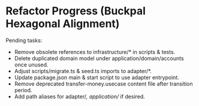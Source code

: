 # Refactor Progress (Buckpal Hexagonal Alignment)

Pending tasks:
- Remove obsolete references to infrastructure/* in scripts & tests.
- Delete duplicated domain model under application/domain/accounts once unused.
- Adjust scripts/migrate.ts & seed.ts imports to adapter/*.
- Update package.json main & start script to use adapter entrypoint.
- Remove deprecated transfer-money.usecase content file after transition period.
- Add path aliases for adapter/*, application/* if desired.
